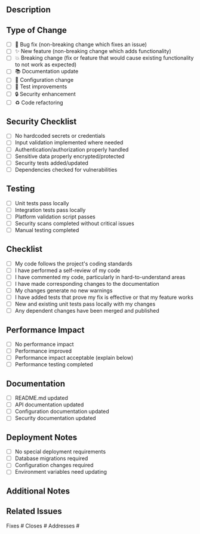 ## Description
<!-- Provide a brief description of the changes in this PR -->

## Type of Change
<!-- Mark the relevant option with an "x" -->
- [ ] 🐛 Bug fix (non-breaking change which fixes an issue)
- [ ] ✨ New feature (non-breaking change which adds functionality)
- [ ] 💥 Breaking change (fix or feature that would cause existing functionality to not work as expected)
- [ ] 📚 Documentation update
- [ ] 🔧 Configuration change
- [ ] 🧪 Test improvements
- [ ] 🔒 Security enhancement
- [ ] ♻️ Code refactoring

## Security Checklist
<!-- Ensure all security considerations are addressed -->
- [ ] No hardcoded secrets or credentials
- [ ] Input validation implemented where needed
- [ ] Authentication/authorization properly handled
- [ ] Sensitive data properly encrypted/protected
- [ ] Security tests added/updated
- [ ] Dependencies checked for vulnerabilities

## Testing
<!-- Describe the tests you ran to verify your changes -->
- [ ] Unit tests pass locally
- [ ] Integration tests pass locally
- [ ] Platform validation script passes
- [ ] Security scans completed without critical issues
- [ ] Manual testing completed

## Checklist
<!-- Ensure all requirements are met before requesting review -->
- [ ] My code follows the project's coding standards
- [ ] I have performed a self-review of my code
- [ ] I have commented my code, particularly in hard-to-understand areas
- [ ] I have made corresponding changes to the documentation
- [ ] My changes generate no new warnings
- [ ] I have added tests that prove my fix is effective or that my feature works
- [ ] New and existing unit tests pass locally with my changes
- [ ] Any dependent changes have been merged and published

## Performance Impact
<!-- Describe any performance implications -->
- [ ] No performance impact
- [ ] Performance improved
- [ ] Performance impact acceptable (explain below)
- [ ] Performance testing completed

## Documentation
<!-- List any documentation updates needed -->
- [ ] README.md updated
- [ ] API documentation updated
- [ ] Configuration documentation updated
- [ ] Security documentation updated

## Deployment Notes
<!-- Any special considerations for deployment -->
- [ ] No special deployment requirements
- [ ] Database migrations required
- [ ] Configuration changes required
- [ ] Environment variables need updating

## Additional Notes
<!-- Any additional information that reviewers should know -->

## Related Issues
<!-- Link any related issues using keywords like "fixes", "closes", "addresses" -->
Fixes #
Closes #
Addresses #
